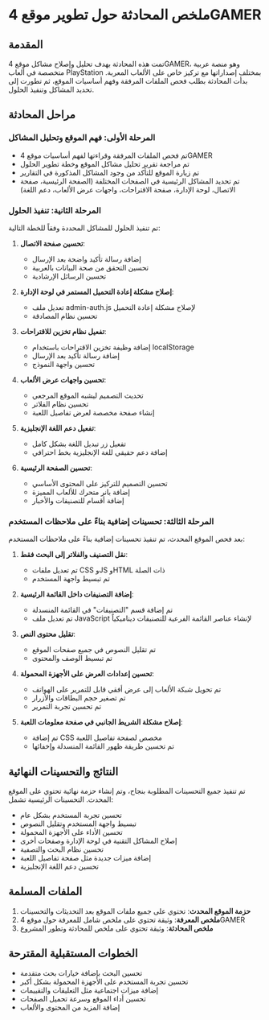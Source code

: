 # ملخص المحادثة حول تطوير موقع 4GAMER

## المقدمة
تمت هذه المحادثة بهدف تحليل وإصلاح مشاكل موقع 4GAMER، وهو منصة عربية متخصصة في ألعاب PlayStation بمختلف إصداراتها مع تركيز خاص على الألعاب المعربة. بدأت المحادثة بطلب فحص الملفات المرفقة وفهم أساسيات الموقع، ثم تطورت إلى تحديد المشاكل وتنفيذ الحلول.

## مراحل المحادثة

### المرحلة الأولى: فهم الموقع وتحليل المشاكل
- تم فحص الملفات المرفقة وقراءتها لفهم أساسيات موقع 4GAMER
- تم مراجعة تقرير تحليل مشاكل الموقع وخطة تطوير الحلول
- تم زيارة الموقع للتأكد من وجود المشاكل المذكورة في التقارير
- تم تحديد المشاكل الرئيسية في الصفحات المختلفة (الصفحة الرئيسية، صفحة الاتصال، لوحة الإدارة، صفحة الاقتراحات، واجهات عرض الألعاب، دعم اللغة)

### المرحلة الثانية: تنفيذ الحلول
تم تنفيذ الحلول للمشاكل المحددة وفقاً للخطة التالية:

1. **تحسين صفحة الاتصال**:
   - إضافة رسالة تأكيد واضحة بعد الإرسال
   - تحسين التحقق من صحة البيانات بالعربية
   - تحسين الرسائل الإرشادية

2. **إصلاح مشكلة إعادة التحميل المستمر في لوحة الإدارة**:
   - تعديل ملف admin-auth.js لإصلاح مشكلة إعادة التحميل
   - تحسين نظام المصادقة

3. **تفعيل نظام تخزين للاقتراحات**:
   - إضافة وظيفة تخزين الاقتراحات باستخدام localStorage
   - إضافة رسالة تأكيد بعد الإرسال
   - تحسين واجهة النموذج

4. **تحسين واجهات عرض الألعاب**:
   - تحديث التصميم ليشبه الموقع المرجعي
   - تحسين نظام الفلاتر
   - إنشاء صفحة مخصصة لعرض تفاصيل اللعبة

5. **تفعيل دعم اللغة الإنجليزية**:
   - تفعيل زر تبديل اللغة بشكل كامل
   - إضافة دعم حقيقي للغة الإنجليزية بخط احترافي

6. **تحسين الصفحة الرئيسية**:
   - تحسين التصميم للتركيز على المحتوى الأساسي
   - إضافة بانر متحرك للألعاب المميزة
   - إضافة أقسام للتصنيفات والأخبار

### المرحلة الثالثة: تحسينات إضافية بناءً على ملاحظات المستخدم
بعد فحص الموقع المحدث، تم تنفيذ تحسينات إضافية بناءً على ملاحظات المستخدم:

1. **نقل التصنيف والفلاتر إلى البحث فقط**:
   - تم تعديل ملفات CSS وJS وHTML ذات الصلة
   - تم تبسيط واجهة المستخدم

2. **إضافة التصنيفات داخل القائمة الرئيسية**:
   - تم إضافة قسم "التصنيفات" في القائمة المنسدلة
   - تم تعديل ملف JavaScript لإنشاء عناصر القائمة الفرعية للتصنيفات ديناميكياً

3. **تقليل محتوى النص**:
   - تم تقليل النصوص في جميع صفحات الموقع
   - تم تبسيط الوصف والمحتوى

4. **تحسين إعدادات العرض على الأجهزة المحمولة**:
   - تم تحويل شبكة الألعاب إلى عرض أفقي قابل للتمرير على الهواتف
   - تم تصغير حجم البطاقات والأزرار
   - تم تحسين تجربة التمرير

5. **إصلاح مشكلة الشريط الجانبي في صفحة معلومات اللعبة**:
   - تم إضافة CSS مخصص لصفحة تفاصيل اللعبة
   - تم تحسين طريقة ظهور القائمة المنسدلة وإخفائها

## النتائج والتحسينات النهائية
تم تنفيذ جميع التحسينات المطلوبة بنجاح، وتم إنشاء حزمة نهائية تحتوي على الموقع المحدث. التحسينات الرئيسية تشمل:

- تحسين تجربة المستخدم بشكل عام
- تبسيط واجهة المستخدم وتقليل النصوص
- تحسين الأداء على الأجهزة المحمولة
- إصلاح المشاكل التقنية في لوحة الإدارة وصفحات أخرى
- تحسين نظام البحث والتصفية
- إضافة ميزات جديدة مثل صفحة تفاصيل اللعبة
- تحسين دعم اللغة الإنجليزية

## الملفات المسلمة
1. **حزمة الموقع المحدث**: تحتوي على جميع ملفات الموقع بعد التحديثات والتحسينات
2. **ملخص المعرفة**: وثيقة تحتوي على ملخص شامل للمعرفة حول موقع 4GAMER
3. **ملخص المحادثة**: وثيقة تحتوي على ملخص للمحادثة وتطور المشروع

## الخطوات المستقبلية المقترحة
- تحسين البحث بإضافة خيارات بحث متقدمة
- تحسين تجربة المستخدم على الأجهزة المحمولة بشكل أكبر
- إضافة ميزات اجتماعية مثل التعليقات والتقييمات
- تحسين أداء الموقع وسرعة تحميل الصفحات
- إضافة المزيد من المحتوى والألعاب
